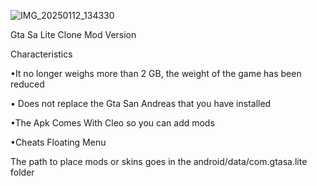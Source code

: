 ![IMG_20250112_134330](https://github.com/user-attachments/assets/f60e3013-82a4-4436-8778-b8d574efbd2f)

Gta Sa Lite Clone Mod Version

Characteristics

 •It no longer weighs more than 2 GB, the weight of the game has been reduced

 • Does not replace the Gta San Andreas that you have installed

 •The Apk Comes With Cleo so you can add mods
 
 •Cheats Floating Menu

The path to place mods or skins goes in the android/data/com.gtasa.lite folder 
